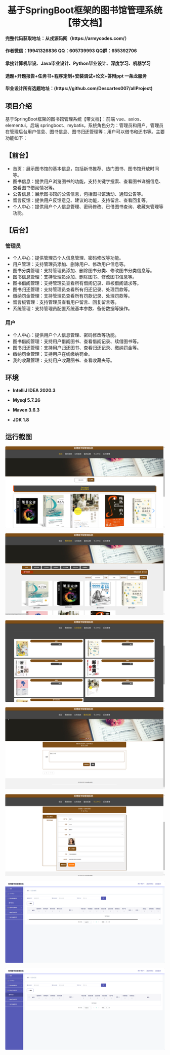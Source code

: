 <h1 align="center">基于SpringBoot框架的图书馆管理系统【带文档】</h1></p>

<h4> 完整代码获取地址：从戎源码网（https://armycodes.com/） </h4>
<h4> 作者微信：19941326836 QQ：605739993 QQ群：655392706 </h4>
<h4> 承接计算机毕设、Java毕业设计、Python毕业设计、深度学习、机器学习 </h4>
<h4> 选题+开题报告+任务书+程序定制+安装调试+论文+答辩ppt 一条龙服务 </h4>
<h4> 毕业设计所有选题地址：(https://github.com/Descartes007/allProject) </h4>

## 项目介绍

基于SpringBoot框架的图书馆管理系统【带文档】：前端 vue、axios、elementui，后端 springboot、mybatis，系统角色分为：管理员和用户，管理员在管理后台用户信息、图书信息、图书归还管理等；用户可以借书和还书等。主要功能如下：

## 【前台】

- 首页：展示图书馆的基本信息，包括新书推荐、热门图书、图书馆开放时间等。
- 图书信息：提供用户浏览图书的功能，支持关键字搜索、查看图书详细信息、查看图书借阅情况等。
- 公告信息：展示图书馆的公告信息，包括图书馆活动、通知公告等。
- 留言反馈：提供用户反馈意见、建议的功能，支持留言、查看回复等。
- 个人中心：提供用户个人信息管理、密码修改、已借图书查询、收藏夹管理等功能。

## 【后台】
### 管理员

- 个人中心：提供管理员个人信息管理、密码修改等功能。
- 用户管理：支持管理员添加、删除用户、修改用户信息等。
- 图书分类管理：支持管理员添加、删除图书分类、修改图书分类信息等。
- 图书信息管理：支持管理员添加、删除图书、修改图书信息等。
- 图书借阅管理：支持管理员查看所有借阅记录、审核借阅请求等。
- 图书归还管理：支持管理员查看所有归还记录、处理罚款等。
- 缴纳罚金管理：支持管理员查看所有罚款记录、处理罚款等。
- 留言板管理：支持管理员查看用户留言、回复留言等。
- 系统管理：支持管理员配置系统基本参数、备份数据等操作。

### 用户

- 个人中心：提供用户个人信息管理、密码修改等功能。
- 图书借阅管理：支持用户借阅图书、查看借阅记录、续借图书等。
- 图书归还管理：支持用户归还图书、查看归还记录、缴纳罚金等。
- 缴纳罚金管理：支持用户在线缴纳罚金。
- 我的收藏管理：支持用户收藏图书、查看收藏夹等。

## 环境

- <b>IntelliJ IDEA 2020.3</b>

- <b>Mysql 5.7.26</b>

- <b>Maven 3.6.3</b>

- <b>JDK 1.8</b>


## 运行截图
![](screenshot/1.png)

![](screenshot/2.png)

![](screenshot/3.png)

![](screenshot/4.png)

![](screenshot/5.png)

![](screenshot/6.png)

![](screenshot/7.png)
